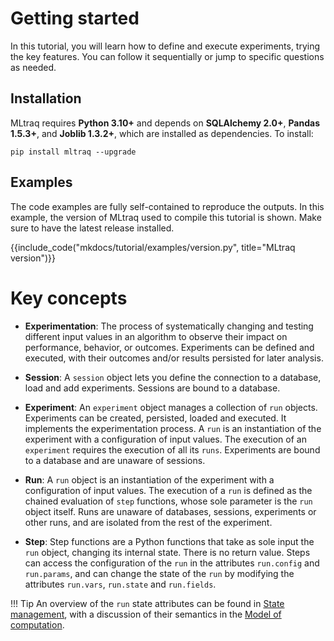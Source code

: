 # Getting started

In this tutorial, you will learn how to define and execute experiments, trying the key features.
You can follow it sequentially or jump to specific questions as needed.

## Installation

MLtraq requires **Python 3.10+** and depends on  **SQLAlchemy 2.0+**, **Pandas 1.5.3+**, and **Joblib 1.3.2+**, which are installed as dependencies. To install:

```
pip install mltraq --upgrade
```

## Examples

The code examples are fully self-contained to reproduce the outputs.
In this example, the version of MLtraq used to compile this tutorial is shown.
Make sure to have the latest release installed.

{{include_code("mkdocs/tutorial/examples/version.py", title="MLtraq version")}}


# Key concepts

* **Experimentation**: The process of systematically changing and testing different input values in an algorithm to observe their impact on performance, behavior, or outcomes. Experiments can be defined and executed, with their outcomes and/or results persisted for later analysis.

* **Session**: A `session` object lets you define the connection to a database, load and add experiments. Sessions are bound to a database.

* **Experiment**: An `experiment` object manages a collection of `run` objects. Experiments can be created, persisted, loaded and executed. It implements the experimentation process. A `run` is an instantiation of the experiment with a configuration of input values. The execution of an `experiment` requires the execution of all its `runs`. Experiments are bound to a database and are unaware of sessions.

* **Run**: A `run` object is an instantiation of the experiment with a configuration of input values. The execution of a `run` is defined as the chained evaluation of `step` functions, whose sole parameter is the `run` object itself. Runs are unaware of databases, sessions, experiments or other runs, and are isolated from the rest of the experiment.

* **Step**: Step functions are a Python functions that take as sole input the `run` object, changing its internal state. There is no return value. Steps can access the configuration of the `run` in the attributes `run.config` and `run.params`, and can change the state of the `run` by modifying the attributes `run.vars`, `run.state` and `run.fields`.

!!! Tip
    An overview of the `run` state attributes can be found in [State management](../advanced/state.md), with a discussion of their semantics in the [Model of computation](../advanced/computation-model.md).


